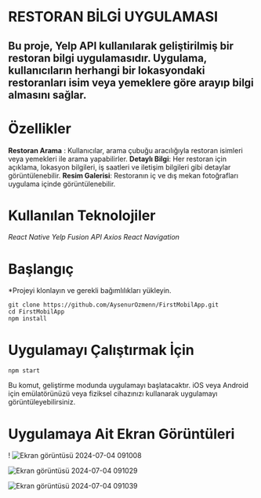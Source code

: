 
# RESTORAN BİLGİ UYGULAMASI

## Bu proje, Yelp API kullanılarak geliştirilmiş bir restoran bilgi uygulamasıdır. Uygulama, kullanıcıların herhangi bir lokasyondaki restoranları isim veya yemeklere göre arayıp bilgi almasını sağlar.


# Özellikler

**Restoran Arama** : Kullanıcılar, arama çubuğu aracılığıyla restoran isimleri veya yemekleri ile arama yapabilirler.
**Detaylı Bilgi**: Her restoran için açıklama, lokasyon bilgileri, iş saatleri ve iletişim bilgileri gibi detaylar görüntülenebilir.
**Resim Galerisi**: Restoranın iç ve dış mekan fotoğrafları uygulama içinde görüntülenebilir.

# Kullanılan Teknolojiler
*React Native*
*Yelp Fusion API*
*Axios*
*React Navigation*

# Başlangıç
*Projeyi klonlayın ve gerekli bağımlılıkları yükleyin.
```
git clone https://github.com/AysenurOzmenn/FirstMobilApp.git
cd FirstMobilApp
npm install
```

# Uygulamayı Çalıştırmak İçin

```npm start```

Bu komut, geliştirme modunda uygulamayı başlatacaktır. iOS veya Android için emülatörünüzü veya fiziksel cihazınızı kullanarak uygulamayı görüntüleyebilirsiniz.


# Uygulamaya Ait Ekran Görüntüleri

!
![Ekran görüntüsü 2024-07-04 091008](https://github.com/AysenurOzmenn/FirstMobilApp/assets/142101336/02d8c62c-86d5-47a0-a438-45768d0c3d4d)

![Ekran görüntüsü 2024-07-04 091029](https://github.com/AysenurOzmenn/FirstMobilApp/assets/142101336/6be1863d-f315-424e-94cf-809374db59db)

![Ekran görüntüsü 2024-07-04 091039](https://github.com/AysenurOzmenn/FirstMobilApp/assets/142101336/3dbb1e9a-112d-472a-8e6e-0e96d815606d)


